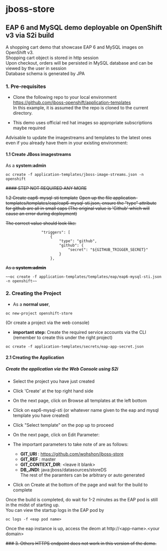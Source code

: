 # jboss-store
## EAP 6 and MySQL demo deployable on OpenShift v3 via S2i build

A shopping cart demo that showcase EAP 6 and MySQL images on OpenShift v3.  
Shopping cart object is stored in http session  
Upon checkout, orders will be persisted in MySQL database and can be viewed by the user in session   
Database schema is generated by JPA  

### 1. Pre-requisites
- Clone the following repo to your local environment  
  https://github.com/jboss-openshift/application-templates  
  In this example, it is assumed the the repo is cloned to the current directory.  

- This demo uses official red hat images so appropriate subscriptions maybe required  

Advisable to update the imagestreams and templates to the latest ones even if you already have them in your existing environment:

#### 1.1 Create JBoss imagestreams  
  As a **system:admin** 
  ```
  oc create -f application-templates/jboss-image-streams.json -n openshift
  ```
  
~~#### STEP NOT REQUIRED ANY MORE~~

~~1.2 Create eap6-mysql-sti template~~
~~Open up the file application-templates/templates/eap/eap6-mysql-sti.json, ensure the "type" attribute
  for github are all in small caps
  (The original value is 'Github' which will cause an error during deployment)~~
  
  ~~The correct value should look like:~~
  ```
                  "triggers": [
                      {
                          "type": "github",
                          "github": {
                              "secret": "${GITHUB_TRIGGER_SECRET}"
                          }
                      },
  ```
  
  ~~As a **system:admin**~~
  ```
  ~~oc create -f application-templates/templates/eap/eap6-mysql-sti.json -n openshift~~
  ```

### 2. Creating the Project
- As a **normal user**, 
```
oc new-project openshift-store 
```
(Or create a project via the web console)

- **important step:** Create the required service accounts via the CLI (remember to create this under the right project)
```
oc create -f application-templates/secrets/eap-app-secret.json
```

#### 2.1 Creating the Application

##### Create the application via the Web Console using S2i  

- Select the project you have just created
- Click 'Create' at the top right hand side
- On the next page, click on Browse all templates at the left bottom
- Click on eap6-mysql-sti (or whatever name given to the eap and mysql template you have created)
- Click "Select template" on the pop up to proceed
- On the next page, click on Edit Parameter:
- The important parameters to take note of are as follows:
  - **GIT_URI** : https://github.com/wohshon/jboss-store
  - **GIT_REF** : master
  - **GIT_CONTEXT_DIR**: &lt;leave it blank&gt;
  - **DB_JNDI**: java:jboss/datasources/storeDS  
  The rest of the paramters can be arbitrary or auto generated
 
- Click on Create at the bottom of the page and wait for the build to complete
 
 Once the build is completed, do wait for 1-2 minutes as the EAP pod is still in the midst of starting up.  
 You can view the startup logs in the EAP pod by
```
oc logs -f <eap pod name>
```
Once the eap instance is up, access the deom at 
http://&lt;app-name&gt;.&lt;your domain&gt;

~~### 3. Others
 HTTPS endpoint does not work in this version of the demo.~~
 




